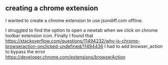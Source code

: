 ## creating a chrome extension
I wanted to create a chrome extension to use jsondiff.com offline.

I struggled to find the option to open a newtab when we click on chrome toolbar extension icon. Finally I found that
https://stackoverflow.com/questions/11494232/why-is-chrome-browseraction-onclicked-undefined/11494436
I had to add browser_action to bypass the error
https://developer.chrome.com/extensions/browserAction